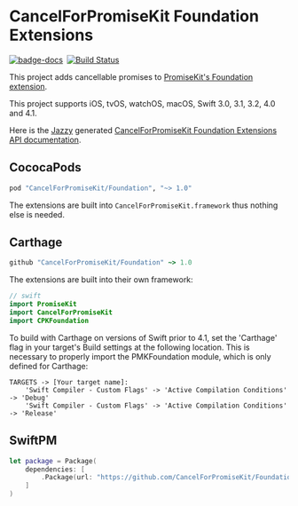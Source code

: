 # CancelForPromiseKit Foundation Extensions

[![badge-docs](https://dougzilla32.github.io/CPKFoundation/api/badge.svg)](https://dougzilla32.github.io/CPKFoundation/api/) [![Build Status](https://travis-ci.org/dougzilla32/CPKFoundation.svg?branch=master)](https://travis-ci.org/dougzilla32/CPKFoundation)

This project adds cancellable promises to [PromiseKit's Foundation extension].

This project supports iOS, tvOS, watchOS, macOS, Swift 3.0, 3.1, 3.2, 4.0 and 4.1.

Here is the [Jazzy](https://github.com/realm/jazzy) generated [CancelForPromiseKit Foundation Extensions API documentation](https://dougzilla32.github.io/CPKFoundation/api/).

## CococaPods

```ruby
pod "CancelForPromiseKit/Foundation", "~> 1.0"
```

The extensions are built into `CancelForPromiseKit.framework` thus nothing else is needed.

## Carthage

```ruby
github "CancelForPromiseKit/Foundation" ~> 1.0
```

The extensions are built into their own framework:

```swift
// swift
import PromiseKit
import CancelForPromiseKit
import CPKFoundation
```

To build with Carthage on versions of Swift prior to 4.1, set the 'Carthage' flag in your target's Build settings at the following location. This is necessary to properly import the PMKFoundation module, which is only defined for Carthage:
    
    TARGETS -> [Your target name]:
        'Swift Compiler - Custom Flags' -> 'Active Compilation Conditions' -> 'Debug'
        'Swift Compiler - Custom Flags' -> 'Active Compilation Conditions' -> 'Release'

## SwiftPM

```swift
let package = Package(
    dependencies: [
        .Package(url: "https://github.com/CancelForPromiseKit/Foundation.git", majorVersion: 1)
    ]
)
```

[PromiseKit's Foundation extension]: https://github.com/PromiseKit/Foundation
